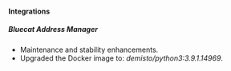 
#### Integrations
##### Bluecat Address Manager
- Maintenance and stability enhancements.
- Upgraded the Docker image to: *demisto/python3:3.9.1.14969*.
